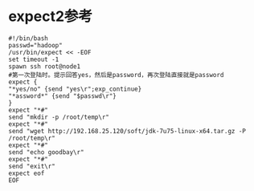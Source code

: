 # expect2参考


```
#!/bin/bash
passwd="hadoop"
/usr/bin/expect << -EOF
set timeout -1
spawn ssh root@node1
#第一次登陆时。提示回答yes，然后是password，再次登陆直接就是password
expect {
"*yes/no" {send "yes\r";exp_continue}
"*assword*" {send "$passwd\r"}
}
expect "*#"
send "mkdir -p /root/temp\r"
expect "*#"
send "wget http://192.168.25.120/soft/jdk-7u75-linux-x64.tar.gz -P /root/temp\r"
expect "*#"
send "echo goodbay\r"
expect "*#"
send "exit\r"
expect eof
EOF
```


<!--
create time: 2018-07-19 18:58:00
Author: Alfred

This file is created by Marboo<http://marboo.io> template file $MARBOO_HOME/.media/starts/default.md
本文件由 Marboo<http://marboo.io> 模板文件 $MARBOO_HOME/.media/starts/default.md 创建
-->


